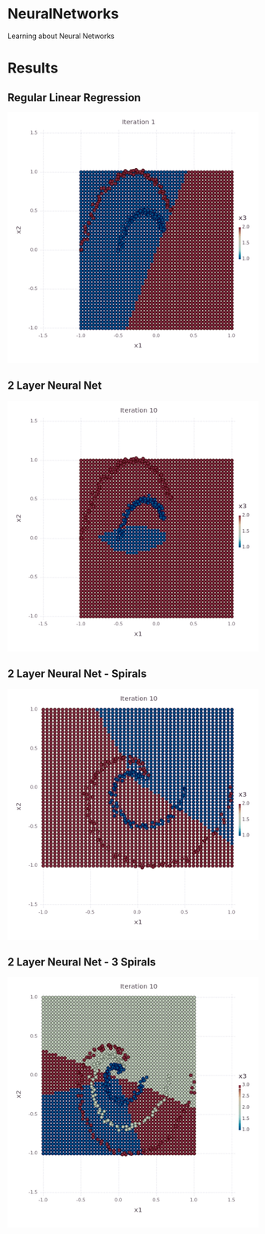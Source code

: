 # NeuralNetworks
Learning about Neural Networks

# Results

## Regular Linear Regression
![Linear Regression](./notebooks/regression.gif)

## 2 Layer Neural Net
![Neural Net 1](./notebooks/neuralnet.gif)

## 2 Layer Neural Net - Spirals
![Neural Net 2](./notebooks/neuralnet2.gif)

## 2 Layer Neural Net - 3 Spirals
![Neural Net 3](./notebooks/neuralnet3.gif)
